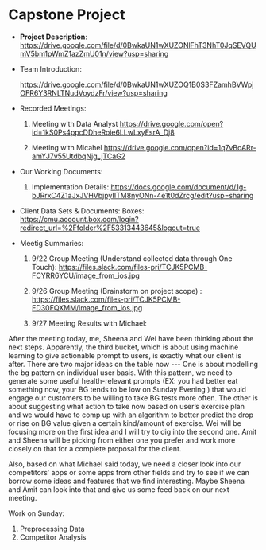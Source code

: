 # Capstone Project
* **Project Description**:
  https://drive.google.com/file/d/0BwkaUN1wXUZONlFhT3NhT0JqSEVQUmV5bm1pWmZ1azZmU01n/view?usp=sharing

* Team Introduction:

  https://drive.google.com/file/d/0BwkaUN1wXUZOQ1B0S3FZamhBVWpjOFR6Y3RNLTNudVoydzFr/view?usp=sharing

* Recorded Meetings:

  1. Meeting with Data Analyst
  https://drive.google.com/open?id=1kS0Ps4ppcDDheRoie6LLwLxyEsrA_Dj8

  2. Meeting with Micahel
  https://drive.google.com/open?id=1q7vBoARr-amYJ7v55UtdbqNjg_jTCaG2

* Our Working Documents:
  1. Implementation Details: 
  https://docs.google.com/document/d/1g-bJRrxC4Z1aJxJVHVbjpyIITM8nyONn-4e1t0dZrcg/edit?usp=sharing

* Client Data Sets & Documents:
  Boxes: 
  https://cmu.account.box.com/login?redirect_url=%2Ffolder%2F53313443645&logout=true

* Meetig Summaries:
  1. 9/22 Group Meeting (Understand collected data through One Touch):
  https://files.slack.com/files-pri/TCJK5PCMB-FCYRR6YCU/image_from_ios.jpg

  2. 9/26 Group Meeting (Brainstorm on project scope) :
  https://files.slack.com/files-pri/TCJK5PCMB-FD30FQXMM/image_from_ios.jpg

  3. 9/27 Meeting Results with Michael:

After the meeting today, me, Sheena and Wei have been thinking about the next steps. Apparently, the third bucket, which is about using machine learning to give actionable prompt to users, is exactly what our client is after. There are two major ideas on the table now --- One is about modelling  the bg pattern on individual user basis. With this pattern, we need to generate some useful health-relevant prompts (EX: you had better eat something now, your BG tends to be low on Sunday Evening ) that would engage our customers to be willing to take BG tests more often. The other is about suggesting what action to take now based on user’s exercise plan and we would have to comp up with an algorithm to better predict the drop or rise on BG value  given a certain kind/amount of exercise. Wei will be focusing more on the first idea and I will try to dig into the second one. Amit and Sheena will be picking from either one you prefer and work more closely on that for a complete proposal for the client.

Also, based on what Michael said today, we need a closer look into our competitors’ apps or some apps from other fields and try to see if we can borrow some ideas and features that we find interesting. Maybe Sheena and Amit can look into that and give us some feed back on our next meeting.


Work on Sunday:
1. Preprocessing Data
2. Competitor Analysis






